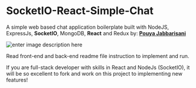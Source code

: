 # SocketIO-React-Simple-Chat
A simple web based chat application boilerplate built with NodeJS, ExpressJs, **SocketIO**, MongoDB, **React** and Redux by: **[Pouya Jabbarisani](http://pouyajabbarisani.com)**

![enter image description here](http://pouyajabbarisani.com/chat.jpg)


Read front-end and back-end readme file instruction to implement and run.

If you are full-stack developer with skills in React and NodeJs (SocketIO), it will be so excellent to fork and work on this project to implementing new features!
